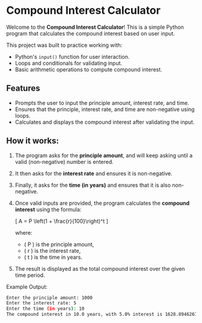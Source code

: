 # Compound Interest Calculator

Welcome to the **Compound Interest Calculator**! This is a simple Python program that calculates the compound interest based on user input.

This project was built to practice working with:
- Python's `input()` function for user interaction.
- Loops and conditionals for validating input.
- Basic arithmetic operations to compute compound interest.

## Features

- Prompts the user to input the principle amount, interest rate, and time.
- Ensures that the principle, interest rate, and time are non-negative using loops.
- Calculates and displays the compound interest after validating the input.

## How it works:

1. The program asks for the **principle amount**, and will keep asking until a valid (non-negative) number is entered.
2. It then asks for the **interest rate** and ensures it is non-negative.
3. Finally, it asks for the **time (in years)** and ensures that it is also non-negative.
4. Once valid inputs are provided, the program calculates the **compound interest** using the formula:

   \[
   A = P \left(1 + \frac{r}{100}\right)^t
   \]

   where:
   - \( P \) is the principle amount,
   - \( r \) is the interest rate,
   - \( t \) is the time in years.

5. The result is displayed as the total compound interest over the given time period.

Example Output:
```bash
Enter the principle amount: 1000
Enter the interest rate: 5
Enter the time (in years): 10
The compound interest in 10.0 years, with 5.0% interest is 1628.894626777442
